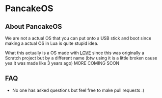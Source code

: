 # PancakeOS



## About PancakeOS
We are not a actual OS that you can put onto a USB stick and boot since making a actual OS in Lua is quite stupid idea.

What this actually is a OS made with [LOVE](https://love2d.org/) since this was originally a Scratch project but by a different name (btw using it is a little broken cause yea it was made like 3 years ago)
MORE COMING SOON


## FAQ
- No one has asked questions but feel free to make pull requests :)
